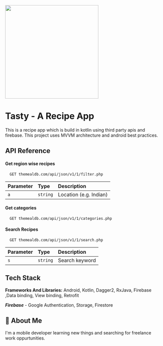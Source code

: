 
<img src="https://firebasestorage.googleapis.com/v0/b/tastyrecipeapp.appspot.com/o/tasty%20icon.png?alt=media&token=9ab143af-e5d4-4e12-a68e-299ccd75289f" width="300">


# Tasty - A Recipe App

This is a recipe app which is build in kotlin using third party apis and firebase. This project uses MVVM architecture and android best practices.



## API Reference

#### Get region wise recipes 

```http
  GET themealdb.com/api/json/v1/1/filter.php
```

| Parameter | Type     | Description                |
| :-------- | :------- | :------------------------- |
| `a` | `string` |Location (e.g. Indian)

#### Get categories

```http
  GET themealdb.com/api/json/v1/1/categories.php
```
#### Search Recipes

```http
  GET themealdb.com/api/json/v1/1/search.php
```

| Parameter | Type     | Description                |
| :-------- | :------- | :------------------------- |
| `s` | `string` |Search keyword

## Tech Stack

**Frameworks And Libraries:** Android, Kotlin, Dagger2, RxJava, Firebase ,Data binding, View binding, Retrofit

***Firebase*** - Google Authentication, Storage, Firestore

## 🚀 About Me
I'm a mobile developer learning new things and searching for freelance work oppurtunities.

